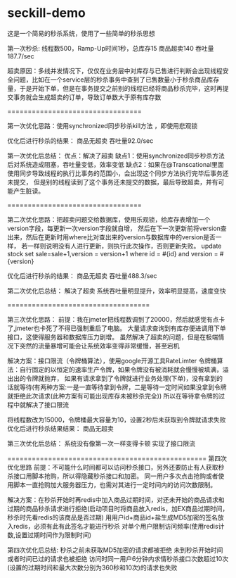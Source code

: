 # seckill-demo
这是一个简易的秒杀系统，使用了一些简单的秒杀思想

第一次秒杀:
线程数500，Ramp-Up时间1秒，总库存15
商品超卖140
吞吐量187.7/sec

超卖原因：多线并发情况下，仅仅在业务层中对库存与已售进行判断会出现线程安全问题，比如在一个service层的秒杀事务中查到了已售数量小于秒杀商品库存量，于是开始下单，但是在事务提交之前别的线程已经将商品秒杀完毕，这时再提交事务就会生成超卖的订单，导致订单数大于原有库存数


=================================


第一次优化思路：使用synchronized同步秒杀kill方法
，即使用悲观锁

优化后进行秒杀的结果：
商品无超卖
吞吐量92.0/sec

第一次优化后总结：
优点：解决了超卖
缺点1：使用synchronized同步秒杀方法后对系统造成阻塞，吞吐量变低，效率变低
缺点2：如果在@Transcational里面使用同步导致线程的执行比事务的范围小，会出现这个同步方法执行完毕后事务还未提交，
但是别的线程读到了这个事务还未提交的数据，最后导致超卖，并有可能产生脏读。



=================================



第二次优化思路：把超卖问题交给数据库，使用乐观锁，给库存表增加一个version字段，每更新一次version字段就自增，
然后在下一次更新前将version查出来，然后在更新时用where比对查出来的version与数据库中的version是否一样，
若一样则说明没有人进行更新，则执行此次操作，否则更新失败。
 update stock set sale=sale+1,version = version+1 where id = #{id} and version = #{version}

优化后进行秒杀的结果：
商品无超卖
吞吐量488.3/sec

第二次优化后总结：
解决了超卖
系统吞吐量明显提升，效率明显提高，速度变快


===================================

第三次优化思路：
前提：我在jmeter把线程数调到了20000，然后就感觉有点卡了,jmeter也卡死了不得已强制重启了电脑。
大量请求查询到有库存便进调用下单接口，这使得服务器和数据库压力剧增。
虽然解决了超卖的问题，但是在极端情况下突然的流量暴增可能会让系统效率变得非常缓慢，甚至宕机

解决方案：接口限流（令牌桶算法），使用google开源工具RateLimter
令牌桶算法：自行固定的以恒定的速率生产令牌，如果令牌没有被消耗就会慢慢被填满，溢出出的令牌就抛弃，
如果有请求拿到了令牌就进行业务处理(下单)，没有拿到的话就等待(有两种方案:一是一直等待拿到令牌，二是等待一定时间如果没拿到令牌就拒绝此次请求(此种方案有可能出现库存未被秒杀完全))
所以在等待拿令牌的过程中就解决了接口限流

将线程数改为15000，令牌桶最大容量为10，设置2秒后未获取到令牌就请求失败
优化后进行秒杀结果结果：
商品无超卖

第三次优化后总结：
系统没有像第一次一样变得卡顿
实现了接口限流


=================================================
第四次优化思路
前提：不可能什么时间都可以访问秒杀接口，另外还要防止有人获取秒杀接口用脚本抢购，所以得隐藏秒杀接口和加密。
同一用户多次点击抢购或者使用脚本一直抢购加大服务器压力，也需对其进行一定时间内的访问次数限制。

解决方案：在秒杀开始时再redis中加入商品过期时间，对还未开始的商品请求和过期的商品秒杀请求进行拒绝(启动项目时将商品放入redis，加EX商品过期时间，秒杀时先看redis的该商品是否过期)
用用户id+商品id+盐生成MD5加密的签名放入redis，必须有此有此签名才能进行秒杀
对单个用户限制访问频率(使用redis计数,设置过期时间作为限制时间)

第四次优化后总结:
秒杀之前未获取MD5加密的请求都被拒绝
未到秒杀开始时间或者时间已过的请求也被拒绝
访问时同一用户6分钟内求情秒杀接口次数超过10次(设置的过期时间和最大次数分别为360秒和10次)的请求也失败
